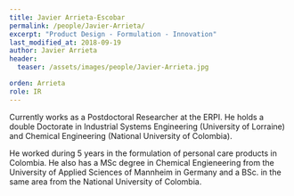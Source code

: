 ```yaml
---
title: Javier Arrieta-Escobar
permalink: /people/Javier-Arrieta/
excerpt: "Product Design - Formulation - Innovation"
last_modified_at: 2018-09-19
author: Javier Arrieta
header:
  teaser: /assets/images/people/Javier-Arrieta.jpg

orden: Arrieta
role: IR
---
```


Currently works as a Postdoctoral Researcher at the ERPI. He holds a double Doctorate in Industrial Systems Engineering (University of Lorraine) and Chemical Engineering (National University of Colombia). 

He worked during 5 years in the formulation of personal care products in Colombia. He also has a MSc degree in Chemical Engieneering from the University of Applied Sciences of Mannheim in Germany and a BSc. in the same area from the National University of Colombia. 